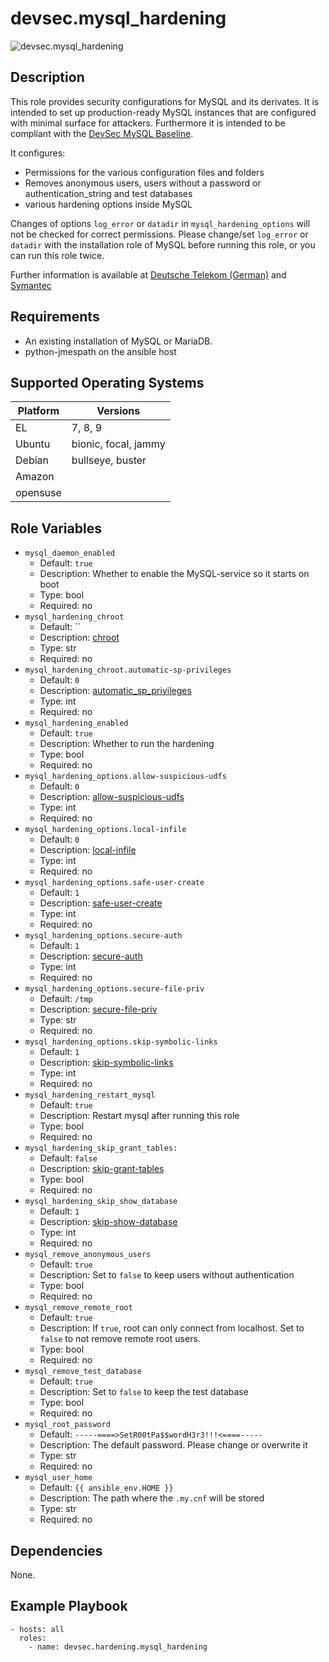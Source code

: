 # devsec.mysql_hardening

![devsec.mysql_hardening](https://github.com/dev-sec/ansible-collection-hardening/workflows/devsec.mysql_hardening/badge.svg)

## Description

This role provides security configurations for MySQL and its derivates. It is intended to set up production-ready MySQL instances that are configured with minimal surface for attackers. Furthermore it is intended to be compliant with the [DevSec MySQL Baseline](https://github.com/dev-sec/mysql-baseline).

It configures:

- Permissions for the various configuration files and folders
- Removes anonymous users, users without a password or authentication_string and test databases
- various hardening options inside MySQL

Changes of options `log_error` or `datadir` in `mysql_hardening_options` will not be checked for correct permissions. Please change/set `log_error` or `datadir` with the installation role of MySQL before running this role, or you can run this role twice.

Further information is available at [Deutsche Telekom (German)](http://www.telekom.com/static/-/155996/7/technische-sicherheitsanforderungen-si) and [Symantec](http://www.symantec.com/connect/articles/securing-mysql-step-step)

## Requirements

- An existing installation of MySQL or MariaDB.
- python-jmespath on the ansible host

<!-- BEGIN_ANSIBLE_DOCS -->
## Supported Operating Systems
| Platform | Versions |
| -------- | -------- |
| EL | 7, 8, 9 |
| Ubuntu | bionic, focal, jammy |
| Debian | bullseye, buster |
| Amazon |  |
| opensuse |  |

## Role Variables

* `mysql_daemon_enabled`
  * Default: `true`
  * Description: Whether to enable the MySQL-service so it starts on boot
  * Type: bool
  * Required: no
* `mysql_hardening_chroot`
  * Default: ``
  * Description: [chroot](http://dev.mysql.com/doc/refman/5.7/en/server-options.html#option_mysqld_chroot)
  * Type: str
  * Required: no
* `mysql_hardening_chroot.automatic-sp-privileges`
  * Default: `0`
  * Description: [automatic_sp_privileges](https://dev.mysql.com/doc/refman/5.7/en/server-system-variables.html#sysvar_automatic_sp_privileges)
  * Type: int
  * Required: no
* `mysql_hardening_enabled`
  * Default: `true`
  * Description: Whether to run the hardening
  * Type: bool
  * Required: no
* `mysql_hardening_options.allow-suspicious-udfs`
  * Default: `0`
  * Description: [allow-suspicious-udfs](https://dev.mysql.com/doc/refman/5.7/en/server-options.html#option_mysqld_allow-suspicious-udfs)
  * Type: int
  * Required: no
* `mysql_hardening_options.local-infile`
  * Default: `0`
  * Description: [local-infile](http://dev.mysql.com/doc/refman/5.7/en/server-system-variables.html#sysvar_local_infile)
  * Type: int
  * Required: no
* `mysql_hardening_options.safe-user-create`
  * Default: `1`
  * Description: [safe-user-create](http://dev.mysql.com/doc/refman/5.7/en/server-options.html#option_mysqld_safe-user-create)
  * Type: int
  * Required: no
* `mysql_hardening_options.secure-auth`
  * Default: `1`
  * Description: [secure-auth](http://dev.mysql.com/doc/refman/5.7/en/server-options.html#option_mysqld_secure-auth)
  * Type: int
  * Required: no
* `mysql_hardening_options.secure-file-priv`
  * Default: `/tmp`
  * Description: [secure-file-priv](https://dev.mysql.com/doc/refman/5.7/en/server-options.html#option_mysqld_secure-file-priv)
  * Type: str
  * Required: no
* `mysql_hardening_options.skip-symbolic-links`
  * Default: `1`
  * Description: [skip-symbolic-links](http://dev.mysql.com/doc/refman/5.7/en/server-options.html#option_mysqld_symbolic-links)
  * Type: int
  * Required: no
* `mysql_hardening_restart_mysql`
  * Default: `true`
  * Description: Restart mysql after running this role
  * Type: bool
  * Required: no
* `mysql_hardening_skip_grant_tables:`
  * Default: `false`
  * Description: [skip-grant-tables](https://dev.mysql.com/doc/refman/5.7/en/server-options.html#option_mysqld_skip-grant-tables)
  * Type: bool
  * Required: no
* `mysql_hardening_skip_show_database`
  * Default: `1`
  * Description: [skip-show-database](http://dev.mysql.com/doc/refman/5.7/en/server-options.html#option_mysqld_skip-show-database)
  * Type: int
  * Required: no
* `mysql_remove_anonymous_users`
  * Default: `true`
  * Description: Set to `false` to keep users without authentication
  * Type: bool
  * Required: no
* `mysql_remove_remote_root`
  * Default: `true`
  * Description: If `true`, root can only connect from localhost. Set to `false` to not remove remote root users.
  * Type: bool
  * Required: no
* `mysql_remove_test_database`
  * Default: `true`
  * Description: Set to `false` to keep the test database
  * Type: bool
  * Required: no
* `mysql_root_password`
  * Default: `-----====>SetR00tPa$$wordH3r3!!!<====-----`
  * Description: The default password. Please change or overwrite it
  * Type: str
  * Required: no
* `mysql_user_home`
  * Default: `{{ ansible_env.HOME }}`
  * Description: The path where the `.my.cnf` will be stored
  * Type: str
  * Required: no

## Dependencies

None.

## Example Playbook

```
- hosts: all
  roles:
    - name: devsec.hardening.mysql_hardening
```
<!-- END_ANSIBLE_DOCS -->

